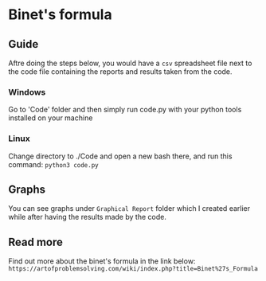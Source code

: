 # Binet's formula
## Guide
Aftre doing the steps below, you would have a `csv` spreadsheet file next to the code file containing the reports and results taken from the code.
### Windows
Go to 'Code' folder and then simply run code.py with your python tools installed on your machine
### Linux
Change directory to ./Code and open a new bash there, and run this command: `python3 code.py`
## Graphs
You can see graphs under `Graphical Report` folder which I created earlier while after having the results made by the code.
## Read more
Find out more about the binet's formula in the link below:
`https://artofproblemsolving.com/wiki/index.php?title=Binet%27s_Formula`